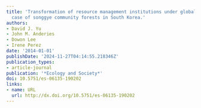 ```yaml
---
title: 'Transformation of resource management institutions under globalization: the
  case of songgye community forests in South Korea.'
authors:
- David J. Yu
- John M. Anderies
- Dowon Lee
- Irene Perez
date: '2014-01-01'
publishDate: '2024-11-27T04:14:55.218346Z'
publication_types:
- article-journal
publication: '*Ecology and Society*'
doi: 10.5751/es-06135-190202
links:
- name: URL
  url: http://dx.doi.org/10.5751/es-06135-190202
---
```

